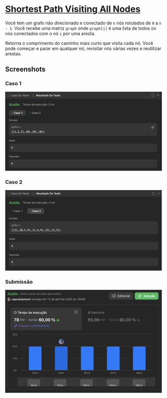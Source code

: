 # [Shortest Path Visiting All Nodes](https://leetcode.com/problems/shortest-path-visiting-all-nodes/description/)

Você tem um grafo não direcionado e conectado de `n` nós rotulados de `0` a `n - 1`. Você recebe uma matriz `graph` onde `graph[i]` é uma lista de todos os nós conectados com o nó `i` por uma aresta.

Retorna o comprimento do caminho mais curto que visita cada nó. Você pode começar e parar em qualquer nó, revisitar nós várias vezes e reutilizar arestas.

## Screenshots

### Caso 1

![Case1](/Shortest%20Path/assets/img/caso1.png)

### Caso 2

![Case2](/Shortest%20Path/assets/img/caso2.png)

### Submissão

![Submission](/Shortest%20Path/assets/img/submissao.png)
